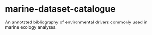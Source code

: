 # marine-dataset-catalogue
An annotated bibliography of environmental drivers commonly used in marine ecology analyses.
